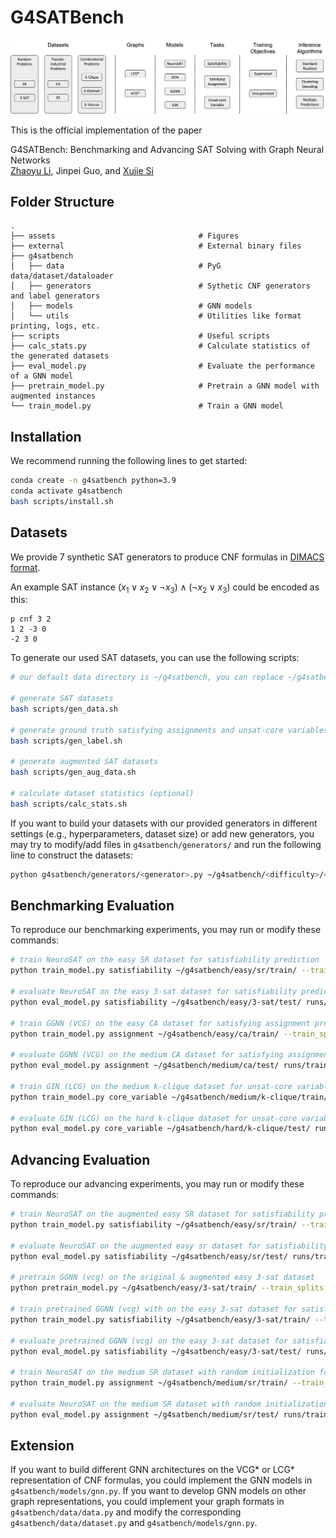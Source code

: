 # G4SATBench

![overview](assets/overview.png)

This is the official implementation of the paper

G4SATBench: Benchmarking and Advancing SAT Solving with Graph Neural Networks</br>
[Zhaoyu Li](https://www.zhaoyu-li.com), Jinpei Guo, and [Xujie Si](https://www.cs.toronto.edu/~six/)</br>

## Folder Structure
```
.
├── assets                                # Figures
├── external                              # External binary files
├── g4satbench
│   ├── data                              # PyG data/dataset/dataloader
│   ├── generators                        # Sythetic CNF generators and label generators
│   ├── models                            # GNN models
│   └── utils                             # Utilities like format printing, logs, etc.
├── scripts                               # Useful scripts
├── calc_stats.py                         # Calculate statistics of the generated datasets
├── eval_model.py                         # Evaluate the performance of a GNN model
├── pretrain_model.py                     # Pretrain a GNN model with augmented instances
└── train_model.py                        # Train a GNN model
```

## Installation
We recommend running the following lines to get started:

```bash
conda create -n g4satbench python=3.9
conda activate g4satbench
bash scripts/install.sh
```

## Datasets
We provide 7 synthetic SAT generators to produce CNF formulas in [DIMACS format](http://www.satcompetition.org/2009/format-benchmarks2009.html).

An example SAT instance $(x_1 \lor x_2 \lor \neg x_3) \land (\neg x_2 \lor x_3)$ could be encoded as this:
```
p cnf 3 2
1 2 -3 0
-2 3 0
```

To generate our used SAT datasets, you can use the following scripts:

```bash
# our default data directory is ~/g4satbench, you can replace ~/g4satbench in the following scripts to your own data directory

# generate SAT datasets
bash scripts/gen_data.sh

# generate ground truth satisfying assignments and unsat-core variables
bash scripts/gen_label.sh

# generate augmented SAT datasets
bash scripts/gen_aug_data.sh

# calculate dataset statistics (optional)
bash scripts/calc_stats.sh
```

If you want to build your datasets with our provided generators in different settings (e.g., hyperparameters, dataset size) or add new generators, you may try to modify/add files in `g4satbench/generators/` and run the following line to construct the datasets:

```bash
python g4satbench/generators/<generator>.py ~/g4satbench/<difficulty>/<generator>/ --train_instances <train_instances> --valid_instances <valid_instances> --test_instances <test_instances> ...
```


## Benchmarking Evaluation
To reproduce our benchmarking experiments, you may run or modify these commands:

```bash
# train NeuroSAT on the easy SR dataset for satisfiability prediction
python train_model.py satisfiability ~/g4satbench/easy/sr/train/ --train_splits sat unsat --valid_dir ~/g4satbench/easy/sr/valid/ --valid_splits sat unsat --label satisfiability --graph lcg --model neurosat --n_iterations 32  --lr 1e-04 --weight_decay 1e-08 --scheduler ReduceLROnPlateau --batch_size 128 --seed 123

# evaluate NeuroSAT on the easy 3-sat dataset for satisfiability prediction
python eval_model.py satisfiability ~/g4satbench/easy/3-sat/test/ runs/train_task\=satisfiability_difficulty\=easy_dataset\=sr_splits\=sat_unsat/graph=lcg_init_emb=learned_model=neurosat_n_iterations=32_lr=1e-04_weight_decay=1e-08_seed=123/checkpoints/model_best.pt --test_splits sat unsat --label satisfiability --graph lcg --model neurosat --n_iterations 32 --batch_size 512
    
# train GGNN (VCG) on the easy CA dataset for satisfying assignment prediction with UNS_2 as the training loss
python train_model.py assignment ~/g4satbench/easy/ca/train/ --train_splits sat --valid_dir ~/g4satbench/easy/ca/valid/ --valid_splits sat --loss unsupervised_2 --graph vcg --model ggnn --n_iterations 32  --lr 1e-04 --weight_decay 1e-08 --scheduler ReduceLROnPlateau --batch_size 128 --seed 123

# evaluate GGNN (VCG) on the medium CA dataset for satisfying assignment prediction
python eval_model.py assignment ~/g4satbench/medium/ca/test/ runs/train_task\=assignment_difficulty\=easy_dataset\=ca_splits\=sat_label=None_loss=unsupervised_2/graph=vcg_init_emb=learned_model=ggnn_n_iterations=32_lr=1e-04_weight_decay=1e-08_seed=123/checkpoints/model_best.pt --test_splits sat --decoding standard --graph vcg --model ggnn --n_iterations 32 --batch_size 512

# train GIN (LCG) on the medium k-clique dataset for unsat-core variable prediction
python train_model.py core_variable ~/g4satbench/medium/k-clique/train/ --train_splits unsat --valid_dir ~/g4satbench/medium/k-clique/valid/ --valid_splits unsat --label core_variable --graph lcg --model gin --n_iterations 32  --lr 1e-04 --weight_decay 1e-08 --scheduler ReduceLROnPlateau --batch_size 128 --seed 123

# evaluate GIN (LCG) on the hard k-clique dataset for unsat-core variable prediction
python eval_model.py core_variable ~/g4satbench/hard/k-clique/test/ runs/train_task\=core_variable_difficulty\=medium_dataset\=k-clique_splits\=unsat/graph=lcg_init_emb=learned_model=gin_n_iterations=32_lr=1e-04_weight_decay=1e-08_seed=123/checkpoints/model_best.pt --test_splits unsat --label core_variable --graph lcg --model gin --n_iterations 32 --batch_size 512
```

## Advancing Evaluation
To reproduce our advancing experiments, you may run or modify these commands:

```bash
# train NeuroSAT on the augmented easy SR dataset for satisfiability prediction
python train_model.py satisfiability ~/g4satbench/easy/sr/train/ --train_splits augmented_sat augmented_unsat --valid_dir ~/g4satbench/easy/sr/valid/ --valid_splits augmented_sat augmented_unsat --label satisfiability --graph lcg --model neurosat --n_iterations 32  --lr 1e-04 --weight_decay 1e-08 --scheduler ReduceLROnPlateau --batch_size 128 --seed 123

# evaluate NeuroSAT on the augmented easy sr dataset for satisfiability prediction
python eval_model.py satisfiability ~/g4satbench/easy/sr/test/ runs/train_task\=satisfiability_difficulty\=easy_dataset\=sr_splits\=augmented_sat_augmented_unsat/graph=lcg_init_emb=learned_model=neurosat_n_iterations=32_lr=1e-04_weight_decay=1e-08_seed=123/checkpoints/model_best.pt --test_splits augmented_sat augmented_unsat --label satisfiability --graph lcg --model neurosat --n_iterations 32 --batch_size 512

# pretrain GGNN (vcg) on the original & augmented easy 3-sat dataset
python pretrain_model.py ~/g4satbench/easy/3-sat/train/ --train_splits sat augmented_sat unsat augmented_unsat --graph vcg --model ggnn --n_iterations 32  --lr 1e-04 --weight_decay 1e-08 --batch_size 128 --seed 123

# train pretrained GGNN (vcg) with on the easy 3-sat dataset for satisfiability prediction
python train_model.py satisfiability ~/g4satbench/easy/3-sat/train/ --train_splits sat unsat --checkpoint runs/pretrain_task=satisfiability_difficulty=easy_dataset=3-sat_splits=sat_augmented_sat_unsat_augmented_unsat/graph=vcg_init_emb=learned_model=ggnn_n_iterations=32_lr=0.0001_weight_decay=1e-08_seed=123/checkpoints/model_best.pt --valid_dir ~/g4satbench/easy/3-sat/valid/ --valid_splits sat unsat --label satisfiability --graph vcg --model ggnn --n_iterations 32  --lr 1e-04 --weight_decay 1e-08 --scheduler ReduceLROnPlateau --batch_size 128 --seed 123

# evaluate pretrained GGNN (vcg) on the easy 3-sat dataset for satisfiability prediction
python eval_model.py satisfiability ~/g4satbench/easy/3-sat/test/ runs/pretrain_task=satisfiability_difficulty=easy_dataset=3-sat_splits=sat_augmented_sat_unsat_augmented_unsat/graph=vcg_init_emb=learned_model=ggnn_n_iterations=32_lr=0.0001_weight_decay=1e-08_seed=123/train_task\=satisfiability_difficulty\=easy_dataset\=3-sat_splits\=sat_unsat/graph=vcg_init_emb=learned_model=ggnn_n_iterations=32_lr=1e-04_weight_decay=1e-08_seed=123/checkpoints/model_best.pt --test_splits sat unsat --label satisfiability --graph vcg --model ggnn --n_iterations 32 --batch_size 512

# train NeuroSAT on the medium SR dataset with random initialization for satisfying assignment prediction
python train_model.py assignment ~/g4satbench/medium/sr/train/ --train_splits sat --valid_dir ~/g4satbench/medium/sr/valid/ --valid_splits sat --loss unsupervised_2 --graph lcg --model neurosat --init_emb random --n_iterations 32  --lr 1e-04 --weight_decay 1e-08 --scheduler ReduceLROnPlateau --batch_size 128 --seed 123

# evaluate NeuroSAT on the medium SR dataset with random initialization for satisfying assignment prediction
python eval_model.py assignment ~/g4satbench/medium/sr/test/ runs/train_task\=assignment_difficulty\=medium_dataset\=sr_splits\=sat_label=None_loss=unsupervised_2/graph=lcg_init_emb=random_model=neurosat_n_iterations=32_lr=1e-04_weight_decay=1e-08_seed=123/checkpoints/model_best.pt --test_splits sat --decoding standard --graph lcg --model neurosat --n_iterations 32 --batch_size 512
```

## Extension
If you want to build different GNN architectures on the VCG* or LCG* representation of CNF formulas, you could implement the GNN models in `g4satbench/models/gnn.py`. If you want to develop GNN models on other graph representations, you could implement your graph formats in `g4satbench/data/data.py` and modify the corresponding `g4satbench/data/dataset.py` and `g4satbench/models/gnn.py`.